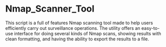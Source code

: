 # Nmap_Scanner_Tool
This script is a full of features Nmap scanning tool made to help users efficiently carry out surveillance operations. The utility offers an easy-to-use interface for doing several kinds of Nmap scans, showing results with clean formatting, and having the ability to export the results to a file.
